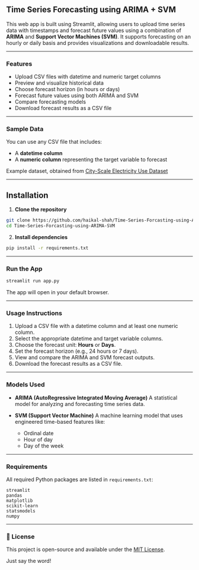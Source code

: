 ## Time Series Forecasting using ARIMA + SVM

This web app is built using Streamlit, allowing users to upload time series data with timestamps and forecast future values using a combination of **ARIMA** and **Support Vector Machines (SVM)**. It supports forecasting on an hourly or daily basis and provides visualizations and downloadable results.

---

### Features

* Upload CSV files with datetime and numeric target columns
* Preview and visualize historical data
* Choose forecast horizon (in hours or days)
* Forecast future values using both ARIMA and SVM
* Compare forecasting models
* Download forecast results as a CSV file

---

### Sample Data

You can use any CSV file that includes:

* A **datetime column**
* A **numeric column** representing the target variable to forecast

Example dataset, obtained from [City-Scale Electricity Use Dataset](https://github.com/LBNL-ETA/City-Scale-Electricity-Use-Prediction)

---

## Installation

1. **Clone the repository**

```bash
git clone https://github.com/haikal-shah/Time-Series-Forcasting-using-ARIMA-SVM.git
cd Time-Series-Forcasting-using-ARIMA-SVM
```

2. **Install dependencies**

```bash
pip install -r requirements.txt
```

---

### Run the App

```bash
streamlit run app.py
```

The app will open in your default browser.

---

### Usage Instructions

1. Upload a CSV file with a datetime column and at least one numeric column.
2. Select the appropriate datetime and target variable columns.
3. Choose the forecast unit: **Hours** or **Days**.
4. Set the forecast horizon (e.g., 24 hours or 7 days).
5. View and compare the ARIMA and SVM forecast outputs.
6. Download the forecast results as a CSV file.

---

### Models Used

* **ARIMA (AutoRegressive Integrated Moving Average)**
  A statistical model for analyzing and forecasting time series data.

* **SVM (Support Vector Machine)**
  A machine learning model that uses engineered time-based features like:

  * Ordinal date
  * Hour of day
  * Day of the week

---

### Requirements

All required Python packages are listed in `requirements.txt`:

```
streamlit
pandas
matplotlib
scikit-learn
statsmodels
numpy
```

---

### 📄 License

This project is open-source and available under the [MIT License](LICENSE).

Just say the word!
